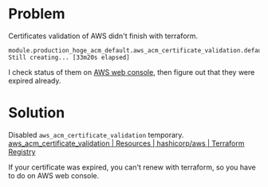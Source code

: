 # Problem
 Certificates validation of AWS didn't finish with terraform.
```
module.production_hoge_acm_default.aws_acm_certificate_validation.default[0]: Still creating... [33m20s elapsed]
```
I check status of them on [AWS web console](https://ap-northeast-1.console.aws.amazon.com/acm/home?region=ap-northeast-1#/certificates/list), then figure out that they were expired already.

# Solution
Disabled `aws_acm_certificate_validation` temporary.
[aws_acm_certificate_validation | Resources | hashicorp/aws | Terraform Registry](https://registry.terraform.io/providers/hashicorp/aws/latest/docs/resources/acm_certificate_validation)

If your certificate was expired, you can't renew with terraform, so you have to do on AWS web console.